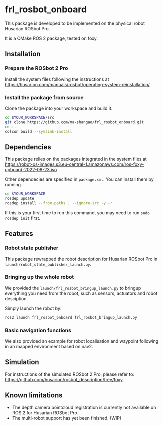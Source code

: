 # frl_rosbot_onboard

This package is developed to be implemented on the physical robot Husarian ROSbot Pro.

It is a CMake ROS 2 package, tested on foxy.

## Installation
### Prepare the ROSbot 2 Pro
Install the system files following the instructions at https://husarion.com/manuals/rosbot/operating-system-reinstallation/.

### Install the package from source
Clone the package into your workspace and build it.
```bash
cd $YOUR_WORKSPACE/src
git clone https://github.com/ma-shangao/frl_rosbot_onboard.git
cd ..
colcon build --symlink-install
```


## Dependencies
This package relies on the packages integrated in the system files at https://robot-os-images.s3.eu-central-1.amazonaws.com/ros-foxy-upboard-2022-08-23.iso

Other dependecies are specified in `package.xml`. You can install them by running
 ```bash
 cd $YOUR_WORKSPACE
 rosdep update
 rosdep install --from-paths . --ignore-src -y -r
 ```
If this is your first time to run this command, you may need to run `sudo rosdep init` first.

## Features
### Robot state publisher
This package rewrapped the robot description for Husarian ROSbot Pro in `launch/robot_state_publisher_launch.py`.

### Bringing up the whole robot
We provided the `launch/frl_rosbot_bringup_launch.py` to bringup everything you need from the robot, such as sensors, actuators and robot desciption.

Simply launch the robot by:
```bash
ros2 launch frl_rosbot_onboard frl_rosbot_bringup_launch.py
```

### Basic navigation functions
We also provided an example for robot localisation and waypoint following in an mapped environment based on nav2.

## Simulation
For instructions of the simulated ROSbot 2 Pro, please refer to: https://github.com/husarion/rosbot_description/tree/foxy.

## Known limitations
* The depth camera pointcloud registration is currently not available on ROS 2 for Husarian ROSbot Pro.
* The multi-robot support has yet been finished. (WIP)
